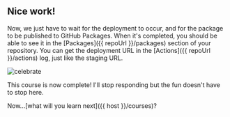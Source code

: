 ## Nice work!

Now, we just have to wait for the deployment to occur, and for the package to be published to GitHub Packages. When it's completed, you should be able to see it in the [Packages]({{ repoUrl }}/packages) section of your repository. You can get the deployment URL in the [Actions]({{ repoUrl }}/actions) log, just like the staging URL.

![celebrate](https://octodex.github.com/images/jetpacktocat.png)

This course is now complete! I'll stop responding but the fun doesn't have to stop here. 

Now...[what will you learn next]({{ host }}/courses)?
